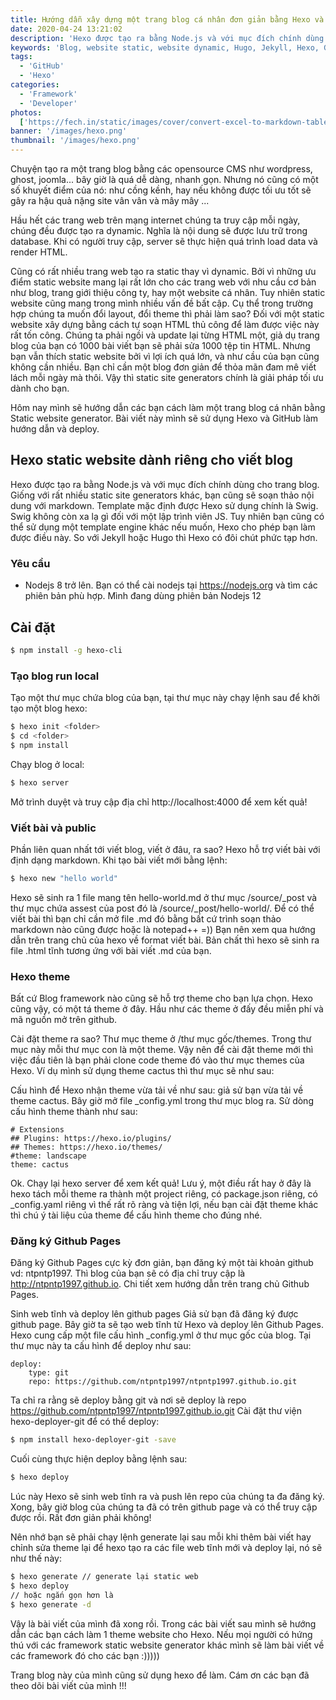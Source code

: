 ```yaml
---
title: Hướng dẫn xây dựng một trang blog cá nhân đơn giản bằng Hexo và deploy lên github
date: 2020-04-24 13:21:02
description: 'Hexo được tạo ra bằng Node.js và với mục đích chính dùng cho trang blog. Giống với rất nhiều static site generators khác, bạn cũng sẽ soạn thảo nội dung với markdown. Template mặc định được Hexo sử dụng chính là Swig. Swig không còn xa lạ gì đối với một lập trình viên JS. Tuy nhiên bạn cũng có thể sử dụng một template engine khác nếu muốn, Hexo cho phép bạn làm được điều này. So với Jekyll hoặc Hugo thì Hexo có đôi chút phức tạp hơn.'
keywords: 'Blog, website static, website dynamic, Hugo, Jekyll, Hexo, Gatsby, github'
tags:
  - 'GitHub'
  - 'Hexo'
categories:
  - 'Framework'
  - 'Developer'
photos:
  ['https://fech.in/static/images/cover/convert-excel-to-markdown-table.jpeg']
banner: '/images/hexo.png'
thumbnail: '/images/hexo.png'
---
```


Chuyện tạo ra một trang blog bằng các opensource CMS như wordpress, ghost, joomla... bây giờ là quá dễ dàng, nhanh gọn. Nhưng nó cũng có một số khuyết điểm của nó: như cồng kềnh, hay nếu không được tối ưu tốt sẽ gây ra hậu quả nặng site vân vân và mây mây ...

Hầu hết các trang web trên mạng internet chúng ta truy cập mỗi ngày, chúng đều được tạo ra dynamic. Nghĩa là nội dung sẽ được lưu trữ trong database. Khi có người truy cập, server sẽ thực hiện quá trình load data và render HTML.

Cũng có rất nhiều trang web tạo ra static thay vì dynamic. Bởi vì những ưu điểm static website mang lại rất lớn cho các trang web với nhu cầu cơ bản như blog, trang giới thiệu công ty, hay một website cá nhân. Tuy nhiên static website cũng mang trong mình nhiều vấn đề bất cập. Cụ thể trong trường hợp chúng ta muốn đổi layout, đổi theme thì phải làm sao? Đối với một static website xây dựng bằng cách tự soạn HTML thủ công để làm được việc này rất tốn công. Chúng ta phải ngồi và update lại từng HTML một, giả dụ trang blog của bạn có 1000 bài viết bạn sẽ phải sửa 1000 tệp tin HTML. Nhưng bạn vẫn thích static website bởi vì lợi ích quá lớn, và như cầu của bạn cũng không cần nhiều. Bạn chỉ cần một blog đơn giản để thỏa mãn đam mê viết lách mỗi ngày mà thôi. Vậy thì static site generators chính là giải pháp tối ưu dành cho bạn.

Hôm nay mình sẽ hướng dẫn các bạn cách làm một trang blog cá nhân bằng Static website generator.
Bài viết này mình sẽ sử dụng Hexo và GitHub làm hướng dẫn và deploy.

## Hexo static website dành riêng cho viết blog

Hexo được tạo ra bằng Node.js và với mục đích chính dùng cho trang blog. Giống với rất nhiều static site generators khác, bạn cũng sẽ soạn thảo nội dung với markdown. Template mặc định được Hexo sử dụng chính là Swig. Swig không còn xa lạ gì đối với một lập trình viên JS. Tuy nhiên bạn cũng có thể sử dụng một template engine khác nếu muốn, Hexo cho phép bạn làm được điều này. So với Jekyll hoặc Hugo thì Hexo có đôi chút phức tạp hơn.

### Yêu cầu

- Nodejs 8 trở lên. Bạn có thể cài nodejs tại https://nodejs.org và tìm các phiên bản phù hợp. Mình đang dùng phiên bản Nodejs 12

## Cài đặt

```bash
$ npm install -g hexo-cli
```

### Tạo blog run local

Tạo một thư mục chứa blog của bạn, tại thư mục này chạy lệnh sau để khởi tạo một blog hexo:

```bash
$ hexo init <folder>
$ cd <folder>
$ npm install
```

Chạy blog ở local:

```bash
$ hexo server
```

Mở trình duyệt và truy cập địa chỉ http://localhost:4000 để xem kết quả!

### Viết bài và public

Phần liên quan nhất tới viết blog, viết ở đâu, ra sao? Hexo hỗ trợ viết bài với định dạng markdown. Khi tạo bài viết mới bằng lệnh:

```bash
$ hexo new "hello world"
```

Hexo sẽ sinh ra 1 file mang tên hello-world.md ở thư mục /source/\_post và thư mục chứa assest của post đó là /source/\_post/hello-world/.
Để có thể viết bài thì bạn chỉ cần mở file .md đó bằng bất cứ trình soạn thảo markdown nào cũng được hoặc là notepad++ =))
Bạn nên xem qua hướng dẫn trên trang chủ của hexo về format viết bài.
Bản chất thì hexo sẽ sinh ra file .html tĩnh tương ứng với bài viết .md của bạn.

### Hexo theme

Bất cứ Blog framework nào cũng sẽ hỗ trợ theme cho bạn lựa chọn. Hexo cũng vậy, có một tá theme ở đây. Hầu như các theme ở đấy đều miễn phí và mã nguồn mở trên github.

Cài đặt theme ra sao? Thư mục theme ở /thư mục gốc/themes. Trong thư mục này mỗi thư mục con là một theme. Vậy nên để cài đặt theme mới thì việc đầu tiên là bạn phải clone code theme đó vào thư mục themes của Hexo. Ví dụ mình sử dụng theme cactus thì thư mục sẽ như sau:

Cấu hình để Hexo nhận theme vừa tải về như sau: giả sử bạn vừa tải về theme cactus. Bây giờ mở file \_config.yml trong thư mục blog ra. Sử dòng cấu hình theme thành như sau:

```
# Extensions
## Plugins: https://hexo.io/plugins/
## Themes: https://hexo.io/themes/
#theme: landscape
theme: cactus
```

Ok. Chạy lại hexo server để xem kết quả!
Lưu ý, một điều rất hay ở đây là hexo tách mỗi theme ra thành một project riêng, có package.json riêng, có \_config.yaml riêng vì thế rất rõ ràng và tiện lợi, nếu bạn cài đặt theme khác thì chú ý tài liệu của theme để cấu hình theme cho đúng nhé.

### Đăng ký Github Pages

Đăng ký Github Pages cực kỳ đơn giản, bạn đăng ký một tài khoản github vd: ntpntp1997. Thì blog của bạn sẽ có địa chỉ truy cập là http://ntpntp1997.github.io. Chi tiết xem hướng dẫn trên trang chủ Github Pages.

Sinh web tĩnh và deploy lên github pages
Giả sử bạn đã đăng ký được github page. Bây giờ ta sẽ tạo web tĩnh từ Hexo và deploy lên Github Pages.
Hexo cung cấp một file cấu hình \_config.yml ở thư mục gốc của blog. Tại thư mục này ta cấu hình để deploy như sau:

```
deploy:
    type: git
    repo: https://github.com/ntpntp1997/ntpntp1997.github.io.git
```

Ta chỉ ra rằng sẽ deploy bằng git và nơi sẽ deploy là repo https://github.com/ntpntp1997/ntpntp1997.github.io.git
Cài đặt thư viện hexo-deployer-git để có thể deploy:

```bash
$ npm install hexo-deployer-git -save
```

Cuối cùng thực hiện deploy bằng lệnh sau:

```bash
$ hexo deploy
```

Lúc này Hexo sẽ sinh web tĩnh ra và push lên repo của chúng ta đa đăng ký. Xong, bây giờ blog của chúng ta đã có trên github page và có thể truy cập được rồi.
Rất đơn giản phải không!

Nên nhớ bạn sẽ phải chạy lệnh generate lại sau mỗi khi thêm bài viết hay chỉnh sửa theme lại để hexo tạo ra các file web tĩnh mới và deploy lại, nó sẽ như thế này:

```bash
$ hexo generate // generate lại static web
$ hexo deploy
// hoặc ngắn gọn hơn là
$ hexo generate -d
```

Vậy là bài viết của mình đã xong rồi. Trong các bài viết sau mình sẽ hướng dẫn các bạn cách làm 1 theme website cho Hexo. Nếu mọi người có hứng thú với các framework static website generator khác mình sẽ làm bài viết về các framework đó cho các bạn :)))))

Trang blog này của mình cũng sử dụng hexo để làm. Cám ơn các bạn đã theo dõi bài viết của mình !!!
